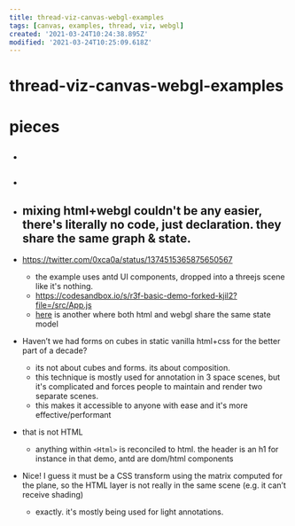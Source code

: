 ```yaml
---
title: thread-viz-canvas-webgl-examples
tags: [canvas, examples, thread, viz, webgl]
created: '2021-03-24T10:24:38.895Z'
modified: '2021-03-24T10:25:09.618Z'
---
```


# thread-viz-canvas-webgl-examples

# pieces

- ## 

- ## 

- ## mixing html+webgl couldn't be any easier, there's literally no code, just declaration. they share the same graph & state. 
- https://twitter.com/0xca0a/status/1374515365875650567
  - the example uses antd UI components, dropped into a threejs scene like it's nothing.
  - https://codesandbox.io/s/r3f-basic-demo-forked-kjil2?file=/src/App.js
  - [here](https://codesandbox.io/s/r3f-basic-demo-forked-7ucso?file=/src/App.js) is another where both html and webgl share the same state model
- Haven’t we had forms on cubes in static vanilla html+css for the better part of a decade?
  - its not about cubes and forms. its about composition. 
  - this technique is mostly used for annotation in 3 space scenes, but it's complicated and forces people to maintain and render two separate scenes. 
  - this makes it accessible to anyone with ease and it's more effective/performant
- that is not HTML
  - anything within `<Html>` is reconciled to html. the header is an h1 for instance in that demo, antd are dom/html components
- Nice! I guess it must be a CSS transform using the matrix computed for the plane, so the HTML layer is not really in the same scene (e.g. it can’t receive shading)
  - exactly. it's mostly being used for light annotations.
